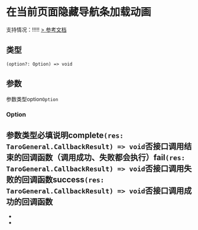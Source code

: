 # 在当前页面隐藏导航条加载动画
支持情况：!!!!!
[> 参考文档
](https://developers.weixin.qq.com/miniprogram/dev/api/ui/navigation-bar/wx.hideNavigationBarLoading.html)
## 类型[​](hideNavigationBarLoading.html#类型)
```tsx
(option?: Option) => void
```

## 参数[​](hideNavigationBarLoading.html#参数)
参数类型option`Option`
### Option[​](hideNavigationBarLoading.html#option)
参数类型必填说明complete`(res: TaroGeneral.CallbackResult) => void`否接口调用结束的回调函数（调用成功、失败都会执行）fail`(res: TaroGeneral.CallbackResult) => void`否接口调用失败的回调函数success`(res: TaroGeneral.CallbackResult) => void`否接口调用成功的回调函数
- 
- 

-
